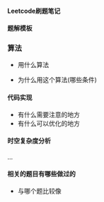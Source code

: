 #### Leetcode刷题笔记

#### 题解模板

### 算法

- 用什么算法

- 为什么用这个算法(哪些条件)

#### 代码实现

- 有什么需要注意的地方
- 有什么可以优化的地方

#### 时空复杂度分析

...

#### 相关的题目有哪些做过的

- 与哪个题比较像

